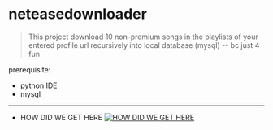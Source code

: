 # neteasedownloader

> This project download 10 non-premium songs in the playlists of your entered profile url recursively
> into local database (mysql) -- bc just 4 fun

prerequisite:
* python IDE
* mysql


---
* HOW DID WE GET HERE
[![HOW DID WE GET HERE](https://s4.ax1x.com/2021/12/16/T9PRu6.png)](https://imgtu.com/i/T9PRu6)
